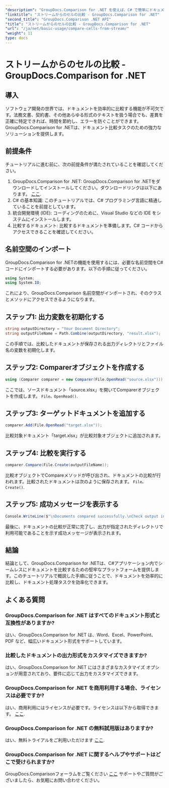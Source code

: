 ```yaml
---
"description": "GroupDocs.Comparison for .NET を使えば、C# で簡単にドキュメントを比較できます。ドキュメント処理タスクを簡単に効率化できます。"
"linktitle": "ストリームからのセルの比較 - GroupDocs.Comparison for .NET"
"second_title": "GroupDocs.Comparison .NET API"
"title": "ストリームからのセルの比較 - GroupDocs.Comparison for .NET"
"url": "/ja/net/basic-usage/compare-cells-from-stream/"
"weight": 11
type: docs
---
```

# ストリームからのセルの比較 - GroupDocs.Comparison for .NET

## 導入
ソフトウェア開発の世界では、ドキュメントを効率的に比較する機能が不可欠です。法務文書、契約書、その他あらゆる形式のテキストを扱う場合でも、差異を正確に特定できれば、時間を節約し、エラーを防ぐことができます。GroupDocs.Comparison for .NETは、ドキュメント比較タスクのための強力なソリューションを提供します。
## 前提条件
チュートリアルに進む前に、次の前提条件が満たされていることを確認してください。
1. GroupDocs.Comparison for .NET: GroupDocs.Comparison for .NETをダウンロードしてインストールしてください。ダウンロードリンクは以下にあります。 [ここ](https://releases。groupdocs.com/comparison/net/).
2. C# の基本知識: このチュートリアルでは、C# プログラミング言語に精通していることを前提としています。
3. 統合開発環境 (IDE): コーディングのために、Visual Studio などの IDE をシステムにインストールします。
4. 比較するドキュメント: 比較するドキュメントを準備します。C# コードからアクセスできることを確認してください。

## 名前空間のインポート
GroupDocs.Comparison for .NETの機能を使用するには、必要な名前空間をC#コードにインポートする必要があります。以下の手順に従ってください。

```csharp
using System;
using System.IO;
```
これにより、GroupDocs.Comparison 名前空間がインポートされ、そのクラスとメソッドにアクセスできるようになります。

## ステップ1: 出力変数を初期化する
```csharp
string outputDirectory = "Your Document Directory";
string outputFileName = Path.Combine(outputDirectory, "result.xlsx");
```
この手順では、比較したドキュメントが保存される出力ディレクトリとファイル名の変数を初期化します。
## ステップ2: Comparerオブジェクトを作成する
```csharp
using (Comparer comparer = new Comparer(File.OpenRead("source.xlsx")))
```
ここでは、ソースドキュメント「source.xlsx」を開いてComparerオブジェクトを作成します。 `File。OpenRead()`.
## ステップ3: ターゲットドキュメントを追加する
```csharp
comparer.Add(File.OpenRead("target.xlsx"));
```
比較対象ドキュメント「target.xlsx」が比較対象オブジェクトに追加されます。
## ステップ4: 比較を実行する
```csharp
comparer.Compare(File.Create(outputFileName));
```
比較オブジェクトでCompareメソッドが呼び出され、ドキュメントの比較が行われます。比較されたドキュメントは次のように保存されます。 `File。Create()`.
## ステップ5: 成功メッセージを表示する
```csharp
Console.WriteLine($"\nDocuments compared successfully.\nCheck output in {outputDirectory}.");
```
最後に、ドキュメントの比較が正常に完了し、出力が指定されたディレクトリで利用可能であることを示す成功メッセージが表示されます。

## 結論
結論として、GroupDocs.Comparison for .NETは、C#アプリケーション内でシームレスにドキュメントを比較するための堅牢なプラットフォームを提供します。このチュートリアルで概説した手順に従うことで、ドキュメントを効率的に比較し、ドキュメント処理タスクを効率化できます。
## よくある質問
### GroupDocs.Comparison for .NET はすべてのドキュメント形式と互換性がありますか?
はい、GroupDocs.Comparison for .NET は、Word、Excel、PowerPoint、PDF など、幅広いドキュメント形式をサポートしています。
### 比較したドキュメントの出力形式をカスタマイズできますか?
はい、GroupDocs.Comparison for .NET にはさまざまなカスタマイズ オプションが用意されており、要件に応じて出力をカスタマイズできます。
### GroupDocs.Comparison for .NET を商用利用する場合、ライセンスは必要ですか?
はい、商用利用にはライセンスが必要です。ライセンスは以下から取得できます。 [ここ](https://purchase。groupdocs.com/buy).
### GroupDocs.Comparison for .NET の無料試用版はありますか?
はい、無料トライアルをご利用いただけます [ここ](https://releases。groupdocs.com/).
### GroupDocs.Comparison for .NET に関するヘルプやサポートはどこで受けられますか?
GroupDocs.Comparisonフォーラムをご覧ください [ここ](https://forum.groupdocs.com/c/comparison/12) サポートやご質問がございましたら、お気軽にお問い合わせください。